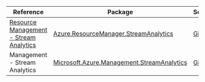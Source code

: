 | Reference | Package | Source |
|---|---|---|
|[Resource Management - Stream Analytics](resourcemanager.streamanalytics-readme.md)|[Azure.ResourceManager.StreamAnalytics](https://www.nuget.org/packages/Azure.ResourceManager.StreamAnalytics)|[GitHub](https://github.com/Azure/azure-sdk-for-net/blob/main/sdk/streamanalytics/Azure.ResourceManager.StreamAnalytics)|
|Management - Stream Analytics|[Microsoft.Azure.Management.StreamAnalytics](https://www.nuget.org/packages/Microsoft.Azure.Management.StreamAnalytics)|[GitHub](https://github.com/Azure/azure-sdk-for-net)|

